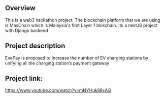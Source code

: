 ## Overview
This is a web3 hackathon project. The blockchain platform that we are using is MasChain which is Malaysia's first Layer 1 blokchain. Its a nextJS project with Django backend

## Project description 
EvePay is proposed to increase the number of EV charging stations by unifying all the charging station’s payment gateway 

## Project link:
https://www.youtube.com/watch?v=mNYHuk88xAQ
